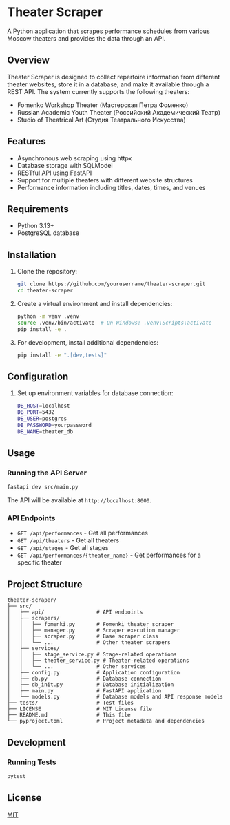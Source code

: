 # Theater Scraper

A Python application that scrapes performance schedules from various Moscow theaters and provides the data through an API.

## Overview

Theater Scraper is designed to collect repertoire information from different theater websites, store it in a database, and make it available through a REST API. The system currently supports the following theaters:

- Fomenko Workshop Theater (Мастерская Петра Фоменко)
- Russian Academic Youth Theater (Российский Академический Театр)
- Studio of Theatrical Art (Студия Театрального Искусства)

## Features

- Asynchronous web scraping using httpx
- Database storage with SQLModel
- RESTful API using FastAPI
- Support for multiple theaters with different website structures
- Performance information including titles, dates, times, and venues

## Requirements

- Python 3.13+
- PostgreSQL database

## Installation

1. Clone the repository:

   ```bash
   git clone https://github.com/yourusername/theater-scraper.git
   cd theater-scraper
   ```

2. Create a virtual environment and install dependencies:

   ```bash
   python -m venv .venv
   source .venv/bin/activate  # On Windows: .venv\Scripts\activate
   pip install -e .
   ```

3. For development, install additional dependencies:

   ```bash
   pip install -e ".[dev,tests]"
   ```

## Configuration

1. Set up environment variables for database connection:

   ```bash
   DB_HOST=localhost
   DB_PORT=5432
   DB_USER=postgres
   DB_PASSWORD=yourpassword
   DB_NAME=theater_db
   ```

## Usage

### Running the API Server

```bash
fastapi dev src/main.py
```

The API will be available at `http://localhost:8000`.

### API Endpoints

- `GET /api/performances` - Get all performances
- `GET /api/theaters` - Get all theaters
- `GET /api/stages` - Get all stages
- `GET /api/performances/{theater_name}` - Get performances for a specific theater

## Project Structure

```text
theater-scraper/
├── src/
│   ├── api/                 # API endpoints
│   ├── scrapers/
│   │   ├── fomenki.py       # Fomenki theater scraper
│   │   ├── manager.py       # Scraper execution manager
│   │   ├── scraper.py       # Base scraper class
│   │   └── ...              # Other theater scrapers
│   ├── services/
│   │   ├── stage_service.py # Stage-related operations
│   │   ├── theater_service.py # Theater-related operations
│   │   └── ...              # Other services
│   ├── config.py            # Application configuration
│   ├── db.py                # Database connection
│   ├── db_init.py           # Database initialization
│   ├── main.py              # FastAPI application
│   └── models.py            # Database models and API response models
├── tests/                   # Test files
├── LICENSE                  # MIT License file
├── README.md                # This file
└── pyproject.toml           # Project metadata and dependencies
```

## Development

### Running Tests

```bash
pytest
```

## License

[MIT](LICENSE)
